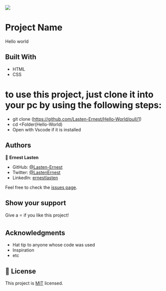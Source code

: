 ![](https://img.shields.io/badge/Microverse-blueviolet)

# Project Name

Hello world


## Built With

- HTML
- CSS

# to use this project, just clone it into your pc by using the following steps:
- git clone (https://github.com/Lasten-Ernest/Hello-World/pull/1)
- cd <Folder(Hello-World)
- Open with Vscode if it is installed

## Authors

👤 **Ernest Lasten**

- GitHub: [@Lasten-Ernest](https://github.com/Lasten-Ernest)
- Twitter: [@LastenErnest](https://twitter.com/LastenErnest)
- LinkedIn: [ernestlasten](https://linkedin.com/in/ernestlasten)

Feel free to check the [issues page](../../issues/).

## Show your support

Give a ⭐️ if you like this project!

## Acknowledgments

- Hat tip to anyone whose code was used
- Inspiration
- etc

## 📝 License

This project is [MIT](./MIT.md) licensed.
